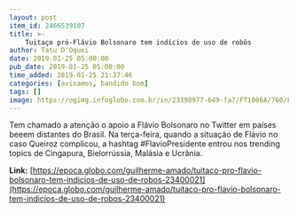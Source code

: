 ```yaml
---
layout: post
item_id: 2466539107
title: >-
    Tuitaço pró-Flávio Bolsonaro tem indícios de uso de robôs
author: Tatu D'Oquei
date: 2019-01-25 05:00:00
pub_date: 2019-01-25 05:00:00
time_added: 2019-01-25 21:37:46
categories: [avisamos, bandido bom]
tags: []
image: https://ogimg.infoglobo.com.br/in/23398977-649-fa7/FT1086A/760/Flavio-Bolsonaro.jpg
---
```


Tem chamado a atenção o apoio a Flávio Bolsonaro no Twitter em países beeem distantes do Brasil. Na terça-feira, quando a situação de Flávio no caso Queiroz complicou, a hashtag #FlavioPresidente entrou nos trending topics de Cingapura, Bielorrússia, Malásia e Ucrânia.

**Link:** [https://epoca.globo.com/guilherme-amado/tuitaco-pro-flavio-bolsonaro-tem-indicios-de-uso-de-robos-23400021](https://epoca.globo.com/guilherme-amado/tuitaco-pro-flavio-bolsonaro-tem-indicios-de-uso-de-robos-23400021)

